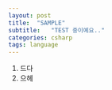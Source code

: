 ```yaml
---
layout: post
title:  "SAMPLE"
subtitle:   "TEST 중이예요.."
categories: csharp
tags: language
---
```



1. 드다
2. 으헤